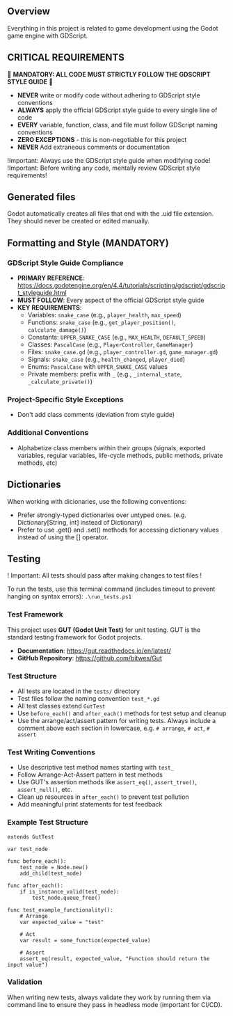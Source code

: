 ## Overview
Everything in this project is related to game development using the Godot game engine with GDScript.

## CRITICAL REQUIREMENTS
🚨 **MANDATORY: ALL CODE MUST STRICTLY FOLLOW THE GDSCRIPT STYLE GUIDE** 🚨
- **NEVER** write or modify code without adhering to GDScript style conventions
- **ALWAYS** apply the official GDScript style guide to every single line of code
- **EVERY** variable, function, class, and file must follow GDScript naming conventions
- **ZERO EXCEPTIONS** - this is non-negotiable for this project
- **NEVER** Add extraneous comments or documentation

!Important: Always use the GDScript style guide when modifying code!
!Important: Before writing any code, mentally review GDScript style requirements!

## Generated files
Godot automatically creates all files that end with the .uid file extension.  They should never be created or edited manually.

## Formatting and Style (MANDATORY)
### GDScript Style Guide Compliance
- **PRIMARY REFERENCE**: https://docs.godotengine.org/en/4.4/tutorials/scripting/gdscript/gdscript_styleguide.html
- **MUST FOLLOW**: Every aspect of the official GDScript style guide
- **KEY REQUIREMENTS**:
  - Variables: `snake_case` (e.g., `player_health`, `max_speed`)
  - Functions: `snake_case` (e.g., `get_player_position()`, `calculate_damage()`)
  - Constants: `UPPER_SNAKE_CASE` (e.g., `MAX_HEALTH`, `DEFAULT_SPEED`)
  - Classes: `PascalCase` (e.g., `PlayerController`, `GameManager`)
  - Files: `snake_case.gd` (e.g., `player_controller.gd`, `game_manager.gd`)
  - Signals: `snake_case` (e.g., `health_changed`, `player_died`)
  - Enums: `PascalCase` with `UPPER_SNAKE_CASE` values
  - Private members: prefix with `_` (e.g., `_internal_state`, `_calculate_private()`)

### Project-Specific Style Exceptions
- Don't add class comments (deviation from style guide)

### Additional Conventions
- Alphabetize class members within their groups (signals, exported variables, regular variables, life-cycle methods, public methods, private methods, etc)

## Dictionaries
When working with dicionaries, use the following conventions:
- Prefer strongly-typed dictionaries over untyped ones. (e.g. Dictionary[String, int] instead of Dictionary)
- Prefer to use .get() and .set() methods for accessing dictionary values instead of using the [] operator.

## Testing
! Important: All tests should pass after making changes to test files !

To run the tests, use this terminal command (includes timeout to prevent hanging on syntax errors):
`.\run_tests.ps1`

### Test Framework
This project uses **GUT (Godot Unit Test)** for unit testing. GUT is the standard testing framework for Godot projects.

- **Documentation**: https://gut.readthedocs.io/en/latest/
- **GitHub Repository**: https://github.com/bitwes/Gut

### Test Structure
- All tests are located in the `tests/` directory
- Test files follow the naming convention `test_*.gd`
- All test classes extend `GutTest`
- Use `before_each()` and `after_each()` methods for test setup and cleanup
- Use the arrange/act/assert pattern for writing tests.  Always include a comment above each section in lowercase, e.g. `# arrange`, `# act`, `# assert`

### Test Writing Conventions
- Use descriptive test method names starting with `test_`
- Follow Arrange-Act-Assert pattern in test methods
- Use GUT's assertion methods like `assert_eq()`, `assert_true()`, `assert_null()`, etc.
- Clean up resources in `after_each()` to prevent test pollution
- Add meaningful print statements for test feedback

### Example Test Structure
```gdscript
extends GutTest

var test_node

func before_each():
    test_node = Node.new()
    add_child(test_node)

func after_each():
    if is_instance_valid(test_node):
        test_node.queue_free()

func test_example_functionality():
    # Arrange
    var expected_value = "test"
    
    # Act
    var result = some_function(expected_value)
    
    # Assert
    assert_eq(result, expected_value, "Function should return the input value")
```

### Validation
When writing new tests, always validate they work by running them via command line to ensure they pass in headless mode (important for CI/CD).